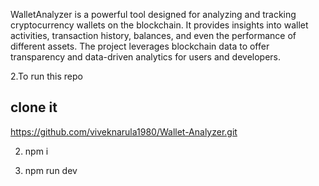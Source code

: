 WalletAnalyzer is a powerful tool designed for analyzing and tracking cryptocurrency wallets on the blockchain. It provides insights into wallet activities, transaction history, balances, and even the performance of different assets. The project leverages blockchain data to offer transparency and data-driven analytics for users and developers.


2.To run this repo

## clone it

https://github.com/viveknarula1980/Wallet-Analyzer.git

2. npm i

3. npm run dev
